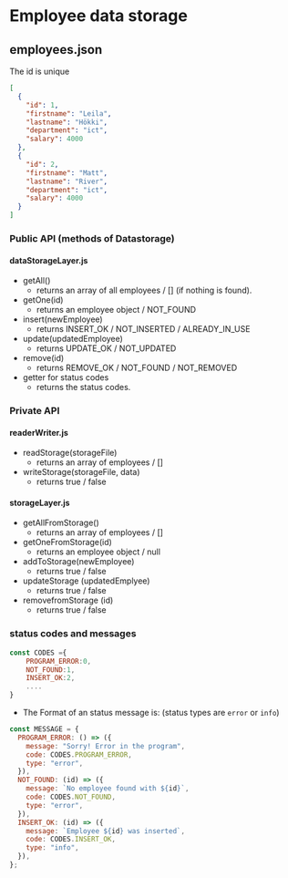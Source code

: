 # Employee data storage

## employees.json

The id is unique

```json
[
  {
    "id": 1,
    "firstname": "Leila",
    "lastname": "Hökki",
    "department": "ict",
    "salary": 4000
  },
  {
    "id": 2,
    "firstname": "Matt",
    "lastname": "River",
    "department": "ict",
    "salary": 4000
  }
]
```

### Public API (methods of Datastorage)

#### dataStorageLayer.js

- getAll()
  - returns an array of all employees / [] (if nothing is found).
- getOne(id)
  - returns an employee object / NOT_FOUND
- insert(newEmployee)
  - returns INSERT_OK / NOT_INSERTED / ALREADY_IN_USE
- update(updatedEmployee)
  - returns UPDATE_OK / NOT_UPDATED
- remove(id)
  - returns REMOVE_OK / NOT_FOUND / NOT_REMOVED
- getter for status codes
  - returns the status codes.

### Private API

#### readerWriter.js

- readStorage(storageFile)
  - returns an array of employees / []
- writeStorage(storageFile, data)
  - returns true / false

#### storageLayer.js

- getAllFromStorage()
  - returns an array of employees / []
- getOneFromStorage(id)
  - returns an employee object / null
- addToStorage(newEmployee)
  - returns true / false
- updateStorage (updatedEmplyee)
  - returns true / false
- removefromStorage (id)
  - returns true / false

### status codes and messages

```js
const CODES ={
    PROGRAM_ERROR:0,
    NOT_FOUND:1,
    INSERT_OK:2,
    ....
}
```

- The Format of an status message is:
  (status types are `error` or `info`)

```js
const MESSAGE = {
  PROGRAM_ERROR: () => ({
    message: "Sorry! Error in the program",
    code: CODES.PROGRAM_ERROR,
    type: "error",
  }),
  NOT_FOUND: (id) => ({
    message: `No employee found with ${id}`,
    code: CODES.NOT_FOUND,
    type: "error",
  }),
  INSERT_OK: (id) => ({
    message: `Employee ${id} was inserted`,
    code: CODES.INSERT_OK,
    type: "info",
  }),
};
```
